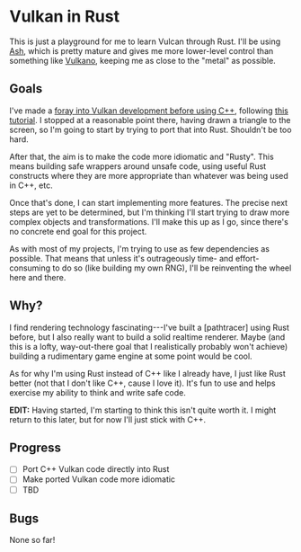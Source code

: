 # Vulkan in Rust

This is just a playground for me to learn Vulcan through Rust. I'll be using [Ash], which is pretty
mature and gives me more lower-level control than something like [Vulkano], keeping me as close to
the "metal" as possible.

[Ash]: https://github.com/MaikKlein/ash
[Vulkano]: https://github.com/vulkano-rs/vulkano

## Goals

I've made a [foray into Vulkan development before using C++], following [this tutorial]. I stopped
at a reasonable point there, having drawn a triangle to the screen, so I'm going to start by trying
to port that into Rust. Shouldn't be too hard.

[foray into Vulkan development before using C++]: https://github.com/arjunr00/vulkan-hellotriangle-tutorial
[this tutorial]: https://vulkan-tutorial.com/

After that, the aim is to make the code more idiomatic and "Rusty". This means building safe wrappers
around unsafe code, using useful Rust constructs where they are more appropriate than whatever was
being used in C++, etc.

Once that's done, I can start implementing more features. The precise next steps are yet to be
determined, but I'm thinking I'll start trying to draw more complex objects and transformations. I'll
make this up as I go, since there's no concrete end goal for this project.

As with most of my projects, I'm trying to use as few dependencies as possible. That means that
unless it's outrageously time- and effort-consuming to do so (like building my own RNG), I'll be
reinventing the wheel here and there.

## Why?

I find rendering technology fascinating---I've built a [pathtracer] using Rust before, but I also
really want to build a solid realtime renderer. Maybe (and this is a lofty, way-out-there goal that
I realistically probably won't achieve) building a rudimentary game engine at some point would be
cool.

As for why I'm using Rust instead of C++ like I already have, I just like Rust better (not that I
don't like C++, cause I love it). It's fun to use and helps exercise my ability to think and write
safe code.

**EDIT:** Having started, I'm starting to think this isn't quite worth it. I might return to this later,
but for now I'll just stick with C++.

## Progress

- [ ] Port C++ Vulkan code directly into Rust
- [ ] Make ported Vulkan code more idiomatic 
- [ ] TBD

## Bugs

None so far!

